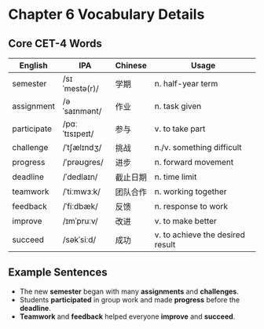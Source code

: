 # Chapter 6 Vocabulary Details

## Core CET-4 Words
| English | IPA | Chinese | Usage |
|---------|-----|--------|-------|
| semester | /sɪˈmestə(r)/ | 学期 | n. half-year term |
| assignment | /əˈsaɪnmənt/ | 作业 | n. task given |
| participate | /pɑːˈtɪsɪpeɪt/ | 参与 | v. to take part |
| challenge | /ˈtʃælɪndʒ/ | 挑战 | n./v. something difficult |
| progress | /ˈprəʊɡres/ | 进步 | n. forward movement |
| deadline | /ˈdedlaɪn/ | 截止日期 | n. time limit |
| teamwork | /ˈtiːmwɜːk/ | 团队合作 | n. working together |
| feedback | /ˈfiːdbæk/ | 反馈 | n. response to work |
| improve | /ɪmˈpruːv/ | 改进 | v. to make better |
| succeed | /səkˈsiːd/ | 成功 | v. to achieve the desired result |

## Example Sentences
- The new **semester** began with many **assignments** and **challenges**.
- Students **participated** in group work and made **progress** before the **deadline**.
- **Teamwork** and **feedback** helped everyone **improve** and **succeed**.
